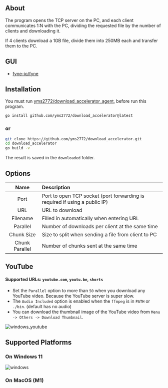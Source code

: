 ## About
The program opens the TCP server on the PC, and each client communicates 1:N with the PC, dividing the requested file by the number of clients and downloading it.

If 4 clients download a 1GB file, divide them into 250MB each and transfer them to the PC.

## GUI
- [fyne-io/fyne](https://github.com/fyne-io/fyne)

## Installation
You must run [yms2772/download_accelerator_agent](https://github.com/yms2772/download_accelerator_agent), before run this program.
```bash
go install github.com/yms2772/download_accelerator@latest
```
### or
```bash
git clone https://github.com/yms2772/download_accelerator.git
cd download_accelerator
go build -v
```
The result is saved in the `downloaded` folder.

## Options
|      Name      | Description                                                                |
|:--------------:|:---------------------------------------------------------------------------|
|      Port      | Port to open TCP socket (port forwarding is required if using a public IP) |
|      URL       | URL to download                                                            |
|    Filename    | Filled in automatically when entering URL                                  |
|    Parallel    | Number of downloads per client at the same time                            |
|   Chunk Size   | Size to split when sending a file from client to PC                        |
| Chunk Parallel | Number of chunks sent at the same time                                     |

## YouTube
#### Supported URLs: `youtube.com`, `youtu.be`, `shorts`
* Set the `Parallel` option to more than `50` when you download any YouTube video. Because the YouTube server is super slow.
* The `Audio Included` option is enabled when the `ffmpeg` is in `PATH` or `./bin`. (default has no audio)
* You can download the thumbnail image of the YouTube video from `Menu -> Others -> Download Thumbnail`.

![windows_youtube](https://user-images.githubusercontent.com/6222645/221404955-4fb87e03-873d-49e3-88e9-51c4bb88982b.png)


## Supported Platforms
### On Windows 11
![windows](https://user-images.githubusercontent.com/6222645/221404834-9dc50dfb-f03a-447f-992a-d5a0898b40ab.png)

### On MacOS (M1)

